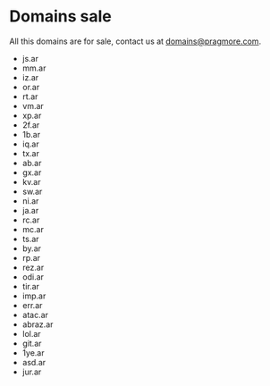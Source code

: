 Domains sale
============

All this domains are for sale, contact us at [domains@pragmore.com](domains@pragmore.com).

* js.ar
* mm.ar
* iz.ar
* or.ar
* rt.ar
* vm.ar
* xp.ar
* 2f.ar
* 1b.ar
* iq.ar
* tx.ar
* ab.ar
* gx.ar
* kv.ar
* sw.ar
* ni.ar
* ja.ar
* rc.ar
* mc.ar
* ts.ar
* by.ar
* rp.ar
* rez.ar
* odi.ar
* tir.ar
* imp.ar
* err.ar
* atac.ar
* abraz.ar
* lol.ar
* git.ar
* 1ye.ar
* asd.ar
* jur.ar
